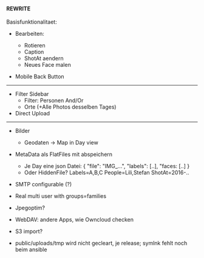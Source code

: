 #### REWRITE

Basisfunktionalitaet:

* Bearbeiten:
  * Rotieren
  * Caption
  * ShotAt aendern
  * Neues Face malen

* Mobile Back Button

---

* Filter Sidebar
  * Filter: Personen And/Or
  * Orte (+Alle Photos desselben Tages)
* Direct Upload

---

* Bilder
  * Geodaten -> Map in Day view

* MetaData als FlatFiles mit abspeichern
  * Je Day eine json Datei:
  {
    "file": "IMG_...",
    "labels": [..],
    "faces: [..]
  }
  * Oder HiddenFile?
    Labels=A,B,C
    People=Lili,Stefan
    ShotAt=2016-..

* SMTP configurable (?)
* Real multi user with groups=families
* Jpegoptim?

* WebDAV: andere Apps, wie Owncloud checken
* S3 import?
* public/uploads/tmp wird nicht gecleart, je release; symlnk fehlt noch beim ansible
